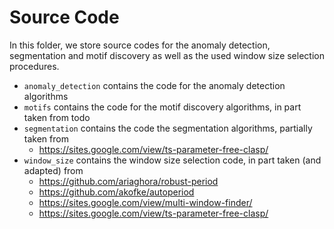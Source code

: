 # Source Code
In this folder, we store source codes for the anomaly detection, segmentation and motif discovery as well as the used window size selection procedures.

- `anomaly_detection` contains the code for the anomaly detection algorithms
- `motifs` contains the code for the motif discovery algorithms, in part taken from todo
- `segmentation` contains the code the segmentation algorithms, partially taken from 
  - https://sites.google.com/view/ts-parameter-free-clasp/
- `window_size` contains the window size selection code, in part taken (and adapted) from
  - https://github.com/ariaghora/robust-period
  - https://github.com/akofke/autoperiod
  - https://sites.google.com/view/multi-window-finder/
  - https://sites.google.com/view/ts-parameter-free-clasp/